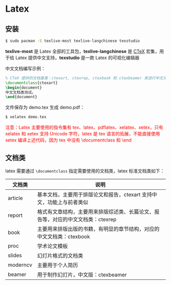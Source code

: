 # Latex

## 安装

```bash
$ sudo pacman -S texlive-most texlive-langchinese texstudio
```

**texlive-most** 是 Latex 全部的工具包，**texlive-langchinese** 是 [CTeX](http://mirrors.ibiblio.org/CTAN/language/chinese/ctex/ctex.pdf) 宏集，用于给 Latex 提供中文支持，**texstudio** 是一款 Latex 的可视化编辑器

中文文档编写示例：

```latex
% CTeX 提供的文档基类：ctexart, ctexrep, ctexbook 和 ctexbeamer 来进行中文文档的编写，分别对应 LaTeX 的标准文档类 article, report, book 和 beamer
\documentclass{ctexart}
\begin{document}
中文文档类测试。
\end{document}
```

文件保存为 demo.tex 生成 demo.pdf：

```bash
$ xelatex demo.tex
```

<font color="red">注意：Latex 主要使用的指令集有 tex、latex、pdflatex、xelatex、xetex，只有 xelatex 和 xetex 支持 Unicode 字符，latex 是 tex 语言的拓展，不能直接使用 xetex 编译上述代码，因为 tex 中没有 \documentclass 和 \end</font>

## 文档类

latex 需要通过 `\documentclass` 指定需要使用的文档类，latex 标准文档类如下：

| 文档类   | 说明                                                         |
| -------- | ------------------------------------------------------------ |
| article  | 基本文档，主要用于排版论文和报告，ctexart 支持中文，功能上与前者类似 |
| report   | 格式有文章结构，主要用来排版综述类、长篇论文、报告等，对应的中文文档类：ctexrep |
| book     | 主要用来排版出版的书籍，有明显的章节结构，对应的中文文档类：ctexbook |
| proc     | 学术论文模板                                                 |
| slides   | 幻灯片格式的文档类                                           |
| moderncv | 主要用于个人简历                                             |
| beamer   | 用于制作幻灯片，中文版：ctexbeamer                           |
